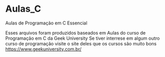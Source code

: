 # Aulas_C
Aulas de Programação em C Essencial

Esses arquivos foram produzidos baseados em Aulas do curso de Programação em C da Geek University
Se tiver interrese em algum outro curso de programação visite o site deles que os cursos são muito bons
https://www.geekuniversity.com.br/
